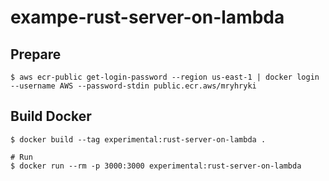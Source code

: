 # exampe-rust-server-on-lambda


## Prepare

```shell
$ aws ecr-public get-login-password --region us-east-1 | docker login --username AWS --password-stdin public.ecr.aws/mryhryki
```


## Build Docker

```shell
$ docker build --tag experimental:rust-server-on-lambda .

# Run
$ docker run --rm -p 3000:3000 experimental:rust-server-on-lambda
```